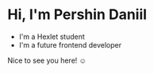 # Hi, I'm Pershin Daniil

- I'm a Hexlet student
- I'm a future frontend developer

Nice to see you here! :relaxed:
